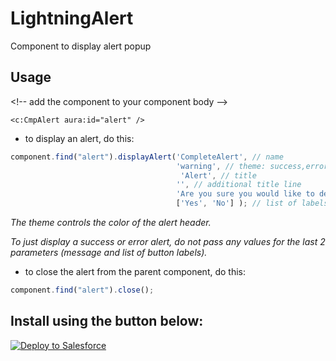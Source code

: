 # LightningAlert

Component to display alert popup 

## Usage

&lt;!-- add the component to your component body --&gt;

```
<c:CmpAlert aura:id="alert" />
```

* to display an alert, do this: 

```javascript
component.find("alert").displayAlert('CompleteAlert', // name
                                     'warning', // theme: success,error,warning,info
                                      'Alert', // title
                                     '', // additional title line
                                     'Are you sure you would like to delete ?', // message in alert box
                                     ['Yes', 'No'] ); // list of labels for buttons to be displayed
```

_The theme controls the color of the alert header._

_To just display a success or error alert, do not pass any values for the last 2 parameters (message and list of button labels)._ 

* to close the alert from the parent component, do this:

```javascript
component.find("alert").close();
```

## Install using the button below:

<a href="https://githubsfdeploy.herokuapp.com?owner=veenasundara&repo=LightningAlert">
  <img alt="Deploy to Salesforce"
       src="https://raw.githubusercontent.com/afawcett/githubsfdeploy/master/src/main/webapp/resources/img/deploy.png">
</a>
